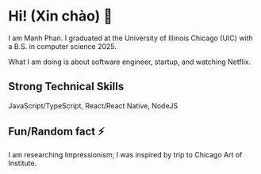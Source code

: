# Hi! (Xin chào) 👋

I am Manh Phan. I graduated at the University of Illinois Chicago (UIC) with a B.S. in computer science 2025.

What I am doing is about software engineer, startup, and watching Netflix.

## Strong Technical Skills
JavaScript/TypeScript, React/React Native, NodeJS

## Fun/Random fact ⚡
I am researching Impressionism; I was inspired by trip to Chicago Art of Institute.

<!--
**Mightymanh/Mightymanh** is a ✨ _special_ ✨ repository because its `README.md` (this file) appears on your GitHub profile.

Here are some ideas to get you started:

- 🔭 I’m currently working on ...
- 🌱 I’m currently learning ...
- 👯 I’m looking to collaborate on ...
- 🤔 I’m looking for help with ...
- 💬 Ask me about ...
- 📫 How to reach me: ...
- 😄 Pronouns: ...
- ⚡ Fun fact: ...
-->
